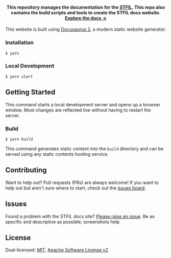 
<h4 align="center"> This repository manages the documentation for the <a href="https://www.stfil.io">STFIL</a>. This repo also contains the build scripts and tools to create the STFIL docs website. <a href="https://docs.stfil.io/">Explore the docs →</a></h4>

This website is built using [Docusaurus 2](https://docusaurus.io/), a modern static website generator.

### Installation

```
$ yarn
```

### Local Development

```
$ yarn start
```

## Getting Started

This command starts a local development server and opens up a browser window. Most changes are reflected live without having to restart the server.

### Build

```
$ yarn build
```

This command generates static content into the `build` directory and can be served using any static contents hosting service.


## Contributing

Want to help out? Pull requests (PRs) are always welcome! If you want to help out but aren't sure where to start, check out the [issues board](https://github.com/stfil-io/stfil-docs/issues).

## Issues 

Found a problem with the STFIL docs site? [Please raise an issue](https://github.com/stfil-io/stfil-docs/issues/new). Be as specific and descriptive as possible; screenshots help

## License

Dual-licensed: [MIT](./LICENSE-MIT), [Apache Software License v2](./LICENSE-APACHE)



